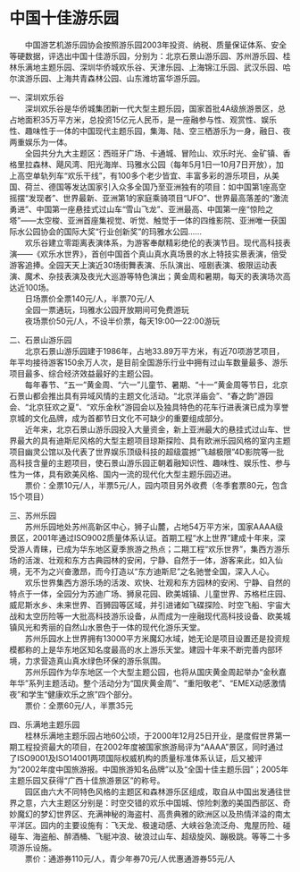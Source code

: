 # 中国十佳游乐园  
&emsp;&emsp;中国游艺机游乐园协会按照游乐园2003年投资、纳税、质量保证体系、安全等硬数据，评选出中国十佳游乐园，分别为：北京石景山游乐园、苏州游乐园、桂林乐满地主题乐园、深圳华侨城欢乐谷、天津乐园、上海锦江乐园、武汉乐园、哈尔滨游乐园、上海共青森林公园、山东潍坊富华游乐园。  

一、深圳欢乐谷  
&emsp;&emsp;深圳欢乐谷是华侨城集团新一代大型主题乐园，国家首批4A级旅游景区，总占地面积35万平方米，总投资15亿元人民币，是一座融参与性、观赏性、娱乐性、趣味性于一体的中国现代主题乐园，集海、陆、空三栖游乐为一身，融日、夜两重娱乐为一体。  
&emsp;&emsp;全园共分九大主题区：西班牙广场、卡通城、冒险山、欢乐时光、金矿镇、香格里拉森林、飓风湾、阳光海岸、玛雅水公园（每年5月1日—10月7日开放），加上高空单轨列车“欢乐干线”，有100多个老少皆宜、丰富多彩的游乐项目，从美国、荷兰、德国等发达国家引入众多全国乃至亚洲独有的项目：如中国第1座高空摇摆“发现者”、世界最新、亚洲第1的家庭乘骑项目“UFO”、世界最高落差的“激流勇进”、中国第一座悬挂式过山车“雪山飞龙”、亚洲最高、中国第一座“惊险之塔”——太空梭、亚洲首座集视觉、听觉、触觉于一体的四维影院、亚洲唯一获国际水公园协会的国际大奖“行业创新奖”的玛雅水公园……  
&emsp;&emsp;欢乐谷建立零距离表演体系，为游客奉献精彩绝伦的表演节目。现代高科技表演——《欢乐水世界》，首创中国首个真山真水真场景的水上特技实景表演，倍受游客追捧。全园天天上演近30场街舞表演、乐队演出、哑剧表演、极限运动表演、魔术、杂技表演及夜光大巡游等特色演出；黄金周和暑期，每天的表演场次高达近100场。  
&emsp;&emsp;日场票价全票140元/人，半票70元/人  
&emsp;&emsp;全园一票通玩，玛雅水公园开放期间可免费游玩  
&emsp;&emsp;夜场票价50元/人，不设半价票，每天19:00—22:00游玩  

二、石景山游乐园  
&emsp;&emsp;北京石景山游乐园建于1986年，占地33.89万平方米，有近70项游艺项目，年平均接待游客150余万人次，是目前全国游乐行业中拥有过山车数量最多、游乐项目最多、综合经济效益最好的主题公园。  
&emsp;&emsp;每年春节、“五一”黄金周、“六一”儿童节、暑期、“十一”黄金周等节日，北京石景山都会推出具有异域风情的主题文化活动。“北京洋庙会”、“春之韵”游园会、“北京狂欢之夏”、“欢乐金秋”游园会以及独具特色的花车行进表演已成为享誉京城的文化品牌，成为首都节日文化不可缺少的重要组成部分。  
&emsp;&emsp;近年来，北京石景山游乐园投入大量资金，新上亚洲最大的悬挂式过山车、世界最大的具有迪斯尼风格的大型主题项目琼斯探险、具有欧洲乐园风格的室内主题项目幽灵公馆以及代表了世界娱乐顶级科技的超级震撼“飞越极限”4D影院等一批高科技含量的主题项目，使石景山游乐园正朝着融知识性、趣味性、娱乐性、参与性为一体，具有欧美风格、国内一流的现代化大型主题乐园迈进。  
&emsp;&emsp;票价：全票10元/人，半票5元/人，园内项目另外收费（冬季套票80元，包含15个项目）  

三、苏州乐园  
&emsp;&emsp;苏州乐园地处苏州高新区中心，狮子山麓，占地54万平方米，国家AAAA级景区，2001年通过ISO9002质量体系认证。首期工程“水上世界”建成十年来，深受游人青睐，已成为华东地区夏季旅游之热点；二期工程“欢乐世界”，集西方游乐场的活泼、壮观和东方古典园林的安闲，宁静、自然于一体，游客来此，如入仙境，无不为之兴奋激昂，而今打造以“东方迪斯尼”之名驰誉全国，深入人心。  
&emsp;&emsp;欢乐世界集西方游乐场的活泼、欢快、壮观和东方园林的安闲、宁静、自然的特点于一体，全园分为苏迪广场、狮泉花园、欧美城镇、儿童世界、苏格栏庄园、威尼斯水乡、未来世界、百狮园等区域，并引进诸如飞碟探险、时空飞船、宇宙大战和太空历险等一大批高科技游乐设备，从而成为一座融现代高科技设备、欧美城镇风光和秀丽的自然山水景色于一体的现代化游乐天堂。  
&emsp;&emsp;苏州乐园水上世界拥有13000平方米魔幻水域，她无论是项目设置还是投资规模都称的上是华东地区知名度最高的水上游乐天堂。建园十年来不断完善内部环境，力求营造真山真水绿色环保的游乐氛围。  
&emsp;&emsp;苏州乐园作为华东地区一个大型主题公园，也将从国庆黄金周起举办“金秋嘉年华”系列主题活动。整个活动分为“国庆黄金周”、“重阳敬老”、“EMEX动感激情夜”和学生“健康欢乐之旅”四个部分。  
&emsp;&emsp;票价：全票60元/人，半票35元  

四、乐满地主题乐园  
&emsp;&emsp;桂林乐满地主题乐园占地60公顷，于2000年12月25日开业，是度假世界第一期工程投资最大的项目，在2002年度被国家旅游局评为“AAAA”景区，同时通过了ISO9001及ISO14001两项国际权威机构的质量标准体系认证，后又被评为“2002年度中国旅游报。中国旅游知名品牌”以及“全国十佳主题乐园”；2005年主题乐园又获得“广西十佳旅游景区”的称号。  
&emsp;&emsp;园区由六大不同特色风格的主题区和森林游乐区组成，取自从中国出发通往世界之意，六大主题区分别是：时空交错的欢乐中国城、惊险刺激的美国西部区、奇妙魔幻的梦幻世界区、充满神秘的海盗村、高贵典雅的欧洲区以及热情洋溢的南太平洋区。园内的主要设施有：飞天龙、极速动感、大峡谷急流泛舟、鬼屋历险、碰碰车、海盗船、醉酒桶、飞艇冲浪、破浪过山车、超级旋风、蹦极跳。等等二十多项游乐设施。  
&emsp;&emsp;票价：通游券110元/人，青少年券70元/人优惠通游券55元/人  
